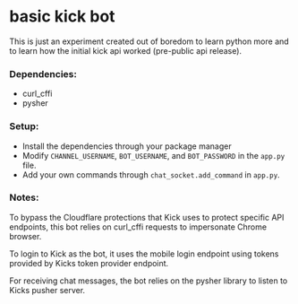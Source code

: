 # basic kick bot
 This is just an experiment created out of boredom to learn python more and to learn how the initial kick api worked (pre-public api release).

### Dependencies:
 * curl_cffi
 * pysher

### Setup:
 * Install the dependencies through your package manager
 * Modify `CHANNEL_USERNAME`, `BOT_USERNAME`, and `BOT_PASSWORD` in the `app.py` file.
 * Add your own commands through `chat_socket.add_command` in `app.py`.

### Notes:
 To bypass the Cloudflare protections that Kick uses to protect specific API endpoints, this bot relies on curl_cffi requests to impersonate Chrome browser.

 To login to Kick as the bot, it uses the mobile login endpoint using tokens provided by Kicks token provider endpoint.

 For receiving chat messages, the bot relies on the pysher library to listen to Kicks pusher server.
